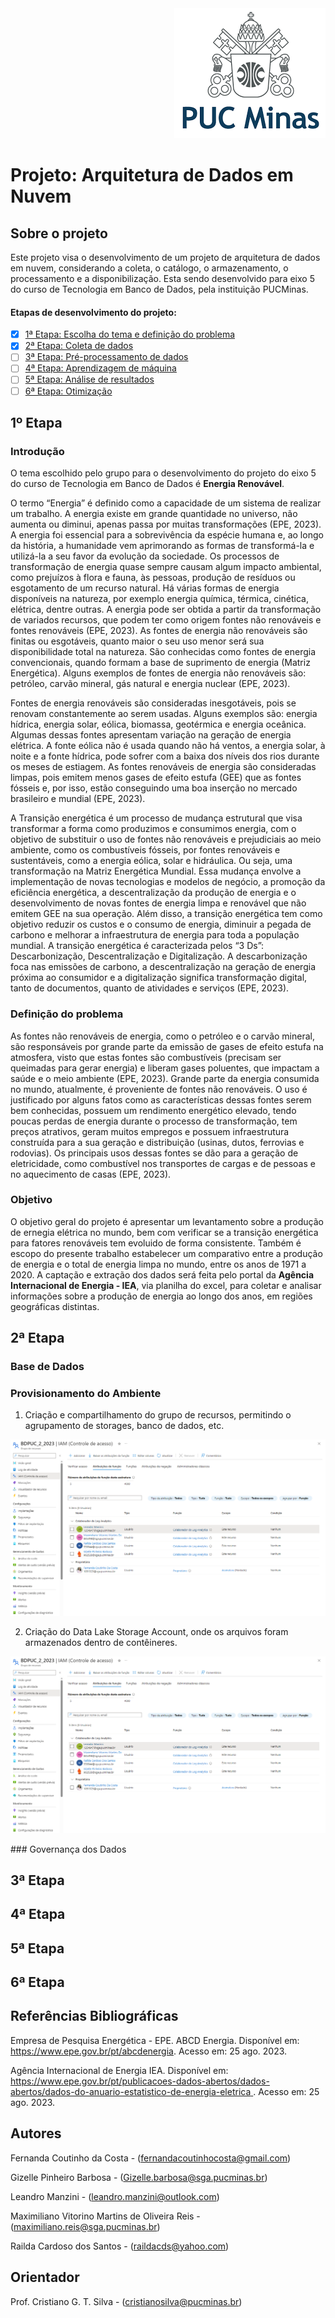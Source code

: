 <div align="right">
<img src="/imagens/puc_minas.png">
</div>


# Projeto: Arquitetura de Dados em Nuvem

## Sobre o projeto 
<p> Este projeto visa o desenvolvimento de um projeto de arquitetura de dados em nuvem, considerando a coleta, o catálogo, o armazenamento, o processamento e a disponibilização. Esta sendo desenvolvido para eixo 5 do curso de Tecnologia em Banco de Dados, pela instituição PUCMinas.</p>

#### Etapas de desenvolvimento do projeto:
- [X] [1ª Etapa: Escolha do tema e definição do problema]( https://github.com/Fectnho/BD2.2023Project_Puc/tree/main#1%C2%BA-etapa)
- [X] [2ª Etapa: Coleta de dados](https://github.com/Fectnho/BD2.2023Project_Puc/tree/main#2%C2%AA-etapa)
- [ ] [3ª Etapa: Pré-processamento de dados](https://github.com/Fectnho/BD2.2023Project_Puc/tree/main#3%C2%AA-etapa)
- [ ] [4ª Etapa: Aprendizagem de máquina](https://github.com/Fectnho/BD2.2023Project_Puc/tree/main#4%C2%AA-etapa)
- [ ] [5ª Etapa: Análise de resultados](https://github.com/Fectnho/BD2.2023Project_Puc/tree/main#5%C2%AA-etapa)
- [ ] [6ª Etapa: Otimização](https://github.com/Fectnho/BD2.2023Project_Puc/tree/main#6%C2%AA-etapa)

## 1º Etapa  

### Introdução
<p>
O tema escolhido pelo grupo para o desenvolvimento do projeto do eixo 5 do curso de Tecnologia em Banco de Dados é <b>Energia Renovável</b>.
</p>
<p>
	O termo “Energia” é definido como a capacidade de um sistema de realizar um trabalho. A energia existe em grande quantidade no universo, não aumenta ou diminui, apenas passa por muitas transformações (EPE, 2023).
	A energia foi essencial para a sobrevivência da espécie humana e, ao longo da história, a humanidade vem aprimorando as formas de transformá-la e utilizá-la a seu favor da evolução da sociedade. Os processos de transformação de energia quase sempre causam algum impacto ambiental, como prejuízos à flora e fauna, às pessoas, produção de resíduos ou esgotamento de um recurso natural. Há várias formas de energia disponíveis na natureza, por exemplo energia química, térmica, cinética, elétrica, dentre outras. A energia pode ser obtida a partir da transformação de variados recursos, que podem ter como origem fontes não renováveis e fontes renováveis (EPE, 2023).
	As fontes de energia não renováveis são finitas ou esgotáveis, quanto maior o seu uso menor será sua disponibilidade total na natureza. São conhecidas como fontes de energia convencionais, quando formam a base de suprimento de energia (Matriz Energética). Alguns exemplos de fontes de energia não renováveis são: petróleo, carvão mineral,  gás natural e energia nuclear (EPE, 2023).
</p>
<p>
	Fontes de energia renováveis são consideradas inesgotáveis, pois se renovam constantemente ao serem usadas. Alguns exemplos são: energia hídrica, energia solar, eólica,  biomassa, geotérmica e energia oceânica. Algumas dessas fontes apresentam variação na geração de energia elétrica. A fonte eólica não é usada quando não há ventos, a energia solar, à noite e a fonte hídrica, pode sofrer com a baixa dos níveis dos rios durante os meses de estiagem. As fontes renováveis de energia são consideradas limpas, pois emitem menos gases de efeito estufa (GEE) que as fontes fósseis e, por isso, estão conseguindo uma boa inserção no mercado brasileiro e mundial (EPE, 2023).
</p>
<p>
	A Transição energética é um processo de mudança estrutural que visa transformar a forma como produzimos e consumimos energia, com o objetivo de substituir o uso de fontes não renováveis e prejudiciais ao meio ambiente, como os combustíveis fósseis, por fontes renováveis e sustentáveis, como a energia eólica, solar e hidráulica. Ou seja, uma transformação na Matriz Energética Mundial. Essa mudança envolve a implementação de novas tecnologias e modelos de negócio, a promoção da eficiência energética, a descentralização da produção de energia e o desenvolvimento de novas fontes de energia limpa e renovável que não emitem GEE na sua operação. Além disso, a transição energética tem como objetivo reduzir os custos e o consumo de energia, diminuir a pegada de carbono e melhorar a infraestrutura de energia para toda a população mundial. A transição energética é caracterizada pelos “3 Ds”: Descarbonização, Descentralização e Digitalização. A descarbonização foca nas emissões de carbono, a descentralização na geração de energia próxima ao consumidor e a digitalização significa transformação digital, tanto de documentos, quanto de atividades e serviços (EPE, 2023).
</p>

### Definição do problema
<p>
	As fontes não renováveis de energia, como o petróleo e o carvão mineral, são responsáveis por grande parte da emissão de gases de efeito estufa na atmosfera, visto que estas fontes são combustíveis (precisam ser queimadas para gerar energia) e liberam gases poluentes, que impactam a saúde e o meio ambiente (EPE, 2023).
	Grande parte da energia consumida no mundo, atualmente, é proveniente de fontes não renováveis. O uso é justificado por alguns fatos como as características dessas fontes serem bem conhecidas, possuem um rendimento energético elevado, tendo poucas perdas de energia durante o processo de transformação, tem preços atrativos, geram muitos empregos e possuem infraestrutura construída para a sua geração e distribuição (usinas, dutos, ferrovias e rodovias). Os principais usos dessas fontes se dão para a geração de eletricidade, como combustível nos transportes de cargas e de pessoas e no aquecimento de casas (EPE, 2023).
</p>

### Objetivo

<p>
	O objetivo geral do projeto é apresentar um levantamento sobre a produção de ernegia elétrica no mundo, bem com verificar se a transição energética para fatores renováveis tem evoluido de forma consistente.
	Também é escopo do presente trabalho estabelecer um comparativo entre a produção de energia e o total de energia limpa no mundo, entre os anos de 1971 a 2020. A captação e extração dos dados será feita pelo portal da <b> Agência Internacional de Energia -
IEA</b>, via planilha do excel, para coletar e analisar informações sobre a produção de energia ao longo dos anos,  em  regiões geográficas distintas.
</p>

## 2ª Etapa

### Base de Dados
<p>
	
### Provisionamento do Ambiente
<p>
	
1. Criação e compartilhamento do grupo de recursos, permitindo o agrupamento de storages, banco de dados, etc.

<img src="/imagens/sharing_group_resources4.png">
</p>

2. Criação do Data Lake Storage Account, onde os arquivos foram armazenados dentro de contêineres.
<img src="/imagens/sharing_group_resources4.png">
</p>
### Governança dos Dados
<p>

## 3ª Etapa

## 4ª Etapa

## 5ª Etapa

## 6ª Etapa

## Referências Bibliográficas

Empresa de Pesquisa Energética - EPE. ABCD Energia. Disponível em: https://www.epe.gov.br/pt/abcdenergia. Acesso em: 25 ago. 2023.

 Agência Internacional de Energia IEA. Disponível em: [https://www.epe.gov.br/pt/publicacoes-dados-abertos/dados-abertos/dados-do-anuario-estatistico-de-energia-eletrica ](https://iea.blob.core.windows.net/assets/a5142e9d-bcc5-4dfe-a950-3eac2f364b0c/WorldEnergyBalancesHighlights2021.xlsx). Acesso em: 25 ago. 2023.

## Autores
Fernanda Coutinho da Costa -
(fernandacoutinhocosta@gmail.com)

Gizelle Pinheiro Barbosa - 
(Gizelle.barbosa@sga.pucminas.br)

Leandro Manzini -
(leandro.manzini@outlook.com)

Maximiliano Vitorino Martins de Oliveira Reis -
(maximiliano.reis@sga.pucminas.br)

Railda Cardoso dos Santos -
(raildacds@yahoo.com)

## Orientador
Prof. Cristiano G. T. Silva -
(cristianosilva@pucminas.br)

